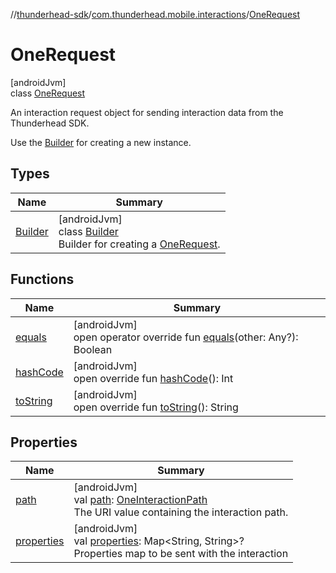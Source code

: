 //[thunderhead-sdk](../../../index.md)/[com.thunderhead.mobile.interactions](../index.md)/[OneRequest](index.md)

# OneRequest

[androidJvm]\
class [OneRequest](index.md)

An interaction request object for sending interaction data from the Thunderhead SDK.

Use the [Builder](-builder/index.md) for creating a new instance.

## Types

| Name | Summary |
|---|---|
| [Builder](-builder/index.md) | [androidJvm]<br>class [Builder](-builder/index.md)<br>Builder for creating a [OneRequest](index.md). |

## Functions

| Name | Summary |
|---|---|
| [equals](equals.md) | [androidJvm]<br>open operator override fun [equals](equals.md)(other: Any?): Boolean |
| [hashCode](hash-code.md) | [androidJvm]<br>open override fun [hashCode](hash-code.md)(): Int |
| [toString](to-string.md) | [androidJvm]<br>open override fun [toString](to-string.md)(): String |

## Properties

| Name | Summary |
|---|---|
| [path](path.md) | [androidJvm]<br>val [path](path.md): [OneInteractionPath](../-one-interaction-path/index.md)<br>The URI value containing the interaction path. |
| [properties](properties.md) | [androidJvm]<br>val [properties](properties.md): Map<String, String>?<br>Properties map to be sent with the interaction |
